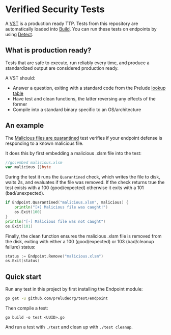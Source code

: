# Verified Security Tests

A [VST](https://docs.prelude.org/docs/tests) is a production ready TTP. Tests from this repository are automatically loaded into [Build](https://build.preludesecurity.com). You can run these tests on endpoints by using [Detect](https://docs.prelude.org/docs/detect-getting-started).

## What is production ready?

Tests that are safe to execute, run reliably every time, and produce a standardized output are considered production ready.

A VST should:
- Answer a question, exiting with a standard code from the Prelude [lookup table](https://docs.prelude.org/docs/tests#results)
- Have test and clean functions, the latter reversing any effects of the former
- Compile into a standard binary specific to an OS/architecture

## An example

The [Malicious files are quarantined](https://github.com/preludeorg/test/blob/master/tests/b74ad239-2ddd-4b1e-b608-8397a43c7c54/b74ad239-2ddd-4b1e-b608-8397a43c7c54.go) test verifies if your endpoint defense is responding to a known malicious file. 

It does this by first embedding a malicious .xlsm file into the test:
```go
//go:embed malicious.xlsm
var malicious []byte
```

During the test it runs the ``Quarantined`` check, which writes the file to disk, waits 2s, and evaluates if the file was removed. If the check returns true the test exists with a 100 (good/expected) otherwise it exits with a 101 (bad/unexpected).
```go
if Endpoint.Quarantined("malicious.xlsm", malicious) {
	println("[+] Malicious file was caught!")
	os.Exit(100)
}
println("[-] Malicious file was not caught")
os.Exit(101)
```

Finally, the clean function ensures the malicious .xlsm file is removed from the disk, exiting with either a 100 (good/expected) or 103 (bad/cleanup failure) status:
```go
status := Endpoint.Remove("malicious.xlsm")
os.Exit(status)
```

## Quick start

Run any test in this project by first installing the Endpoint module:
```bash
go get -u github.com/preludeorg/test/endpoint
```

Then compile a test:
```
go build -o test <UUID>.go
```

And run a test with ``./test`` and clean up with ``./test cleanup``.
